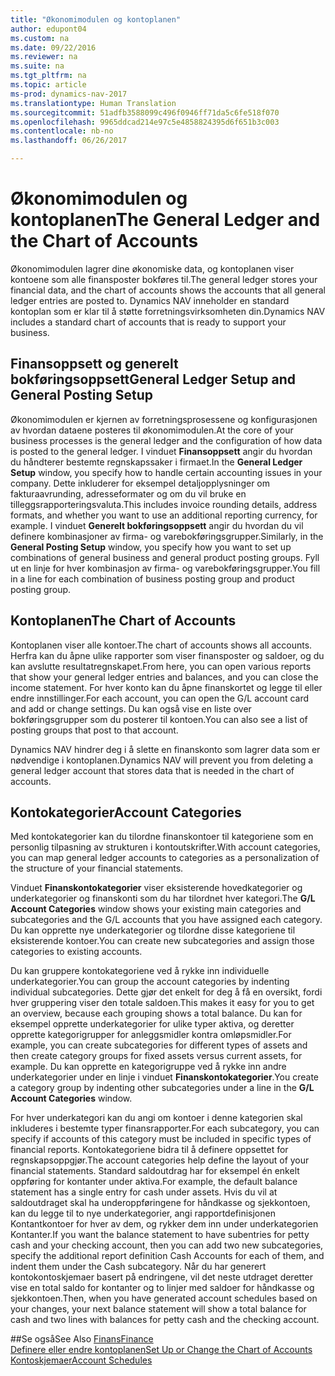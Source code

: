 ```yaml
---
title: "Økonomimodulen og kontoplanen"
author: edupont04
ms.custom: na
ms.date: 09/22/2016
ms.reviewer: na
ms.suite: na
ms.tgt_pltfrm: na
ms.topic: article
ms-prod: dynamics-nav-2017
ms.translationtype: Human Translation
ms.sourcegitcommit: 51adfb3588099c496f0946ff71da5c6fe518f070
ms.openlocfilehash: 9965ddcad214e97c5e4858824395d6f651b3c003
ms.contentlocale: nb-no
ms.lasthandoff: 06/26/2017

---
```


# <a name="the-general-ledger-and-the-chart-of-accounts"></a><span data-ttu-id="c6773-102">Økonomimodulen og kontoplanen</span><span class="sxs-lookup"><span data-stu-id="c6773-102">The General Ledger and the Chart of Accounts</span></span>
<span data-ttu-id="c6773-103">Økonomimodulen lagrer dine økonomiske data, og kontoplanen viser kontoene som alle finansposter bokføres til.</span><span class="sxs-lookup"><span data-stu-id="c6773-103">The general ledger stores your financial data, and the chart of accounts shows the accounts that all general ledger entries are posted to.</span></span> <span data-ttu-id="c6773-104">Dynamics NAV inneholder en standard kontoplan som er klar til å støtte forretningsvirksomheten din.</span><span class="sxs-lookup"><span data-stu-id="c6773-104">Dynamics NAV includes a standard chart of accounts that is ready to support your business.</span></span>

## <a name="general-ledger-setup-and-general-posting-setup"></a><span data-ttu-id="c6773-105">Finansoppsett og generelt bokføringsoppsett</span><span class="sxs-lookup"><span data-stu-id="c6773-105">General Ledger Setup and General Posting Setup</span></span>
<span data-ttu-id="c6773-106">Økonomimodulen er kjernen av forretningsprosessene og konfigurasjonen av hvordan dataene posteres til økonomimodulen.</span><span class="sxs-lookup"><span data-stu-id="c6773-106">At the core of your business processes is the general ledger and the configuration of how data is posted to the general ledger.</span></span>
<span data-ttu-id="c6773-107">I vinduet **Finansoppsett** angir du hvordan du håndterer bestemte regnskapssaker i firmaet.</span><span class="sxs-lookup"><span data-stu-id="c6773-107">In the **General Ledger Setup** window, you specify how to handle certain accounting issues in your company.</span></span> <span data-ttu-id="c6773-108">Dette inkluderer for eksempel detaljopplysninger om fakturaavrunding, adresseformater og om du vil bruke en tilleggsrapporteringsvaluta.</span><span class="sxs-lookup"><span data-stu-id="c6773-108">This includes invoice rounding details, address formats, and whether you want to use an additional reporting currency, for example.</span></span>
<span data-ttu-id="c6773-109">I vinduet **Generelt bokføringsoppsett** angir du hvordan du vil definere kombinasjoner av firma- og varebokføringsgrupper.</span><span class="sxs-lookup"><span data-stu-id="c6773-109">Similarly, in the **General Posting Setup** window, you specify how you want to set up combinations of general business and general product posting groups.</span></span> <span data-ttu-id="c6773-110">Fyll ut en linje for hver kombinasjon av firma- og varebokføringsgrupper.</span><span class="sxs-lookup"><span data-stu-id="c6773-110">You fill in a line for each combination of business posting group and product posting group.</span></span>  

## <a name="the-chart-of-accounts"></a><span data-ttu-id="c6773-111">Kontoplanen</span><span class="sxs-lookup"><span data-stu-id="c6773-111">The Chart of Accounts</span></span>
<span data-ttu-id="c6773-112">Kontoplanen viser alle kontoer.</span><span class="sxs-lookup"><span data-stu-id="c6773-112">The chart of accounts shows all accounts.</span></span> <span data-ttu-id="c6773-113">Herfra kan du åpne ulike rapporter som viser finansposter og saldoer, og du kan avslutte resultatregnskapet.</span><span class="sxs-lookup"><span data-stu-id="c6773-113">From here, you can open various reports that show your general ledger entries and balances, and you can close the income statement.</span></span> <span data-ttu-id="c6773-114">For hver konto kan du åpne finanskortet og legge til eller endre innstillinger.</span><span class="sxs-lookup"><span data-stu-id="c6773-114">For each account, you can open the G/L account card and add or change settings.</span></span> <span data-ttu-id="c6773-115">Du kan også vise en liste over bokføringsgrupper som du posterer til kontoen.</span><span class="sxs-lookup"><span data-stu-id="c6773-115">You can also see a list of posting groups that post to that account.</span></span>  

<span data-ttu-id="c6773-116">Dynamics NAV hindrer deg i å slette en finanskonto som lagrer data som er nødvendige i kontoplanen.</span><span class="sxs-lookup"><span data-stu-id="c6773-116">Dynamics NAV will prevent you from deleting a general ledger account that stores data that is needed in the chart of accounts.</span></span>  

## <a name="account-categories"></a><span data-ttu-id="c6773-117">Kontokategorier</span><span class="sxs-lookup"><span data-stu-id="c6773-117">Account Categories</span></span>
<span data-ttu-id="c6773-118">Med kontokategorier kan du tilordne finanskontoer til kategoriene som en personlig tilpasning av strukturen i kontoutskrifter.</span><span class="sxs-lookup"><span data-stu-id="c6773-118">With account categories, you can map general ledger accounts to categories as a personalization of the structure of your financial statements.</span></span>  

<span data-ttu-id="c6773-119">Vinduet **Finanskontokategorier** viser eksisterende hovedkategorier og underkategorier og finanskonti som du har tilordnet hver kategori.</span><span class="sxs-lookup"><span data-stu-id="c6773-119">The **G/L Account Categories** window shows your existing main categories and subcategories and the G/L accounts that you have assigned each category.</span></span> <span data-ttu-id="c6773-120">Du kan opprette nye underkategorier og tilordne disse kategoriene til eksisterende kontoer.</span><span class="sxs-lookup"><span data-stu-id="c6773-120">You can create new subcategories and assign those categories to existing accounts.</span></span>  

<span data-ttu-id="c6773-121">Du kan gruppere kontokategoriene ved å rykke inn individuelle underkategorier.</span><span class="sxs-lookup"><span data-stu-id="c6773-121">You can group the account categories by indenting individual subcategories.</span></span> <span data-ttu-id="c6773-122">Dette gjør det enkelt for deg å få en oversikt, fordi hver gruppering viser den totale saldoen.</span><span class="sxs-lookup"><span data-stu-id="c6773-122">This makes it easy for you to get an overview, because each grouping shows a total balance.</span></span> <span data-ttu-id="c6773-123">Du kan for eksempel opprette underkategorier for ulike typer aktiva, og deretter opprette kategorigrupper for anleggsmidler kontra omløpsmidler.</span><span class="sxs-lookup"><span data-stu-id="c6773-123">For example, you can create subcategories for different types of assets and then create category groups for fixed assets versus current assets, for example.</span></span> <span data-ttu-id="c6773-124">Du kan opprette en kategorigruppe ved å rykke inn andre underkategorier under en linje i vinduet **Finanskontokategorier**.</span><span class="sxs-lookup"><span data-stu-id="c6773-124">You create a category group by indenting other subcategories under a line in the **G/L Account Categories** window.</span></span>  

<span data-ttu-id="c6773-125">For hver underkategori kan du angi om kontoer i denne kategorien skal inkluderes i bestemte typer finansrapporter.</span><span class="sxs-lookup"><span data-stu-id="c6773-125">For each subcategory, you can specify if accounts of this category must be included in specific types of financial reports.</span></span> <span data-ttu-id="c6773-126">Kontokategoriene bidra til å definere oppsettet for regnskapsoppgjør.</span><span class="sxs-lookup"><span data-stu-id="c6773-126">The account categories help define the layout of your financial statements.</span></span> <span data-ttu-id="c6773-127">Standard saldoutdrag har for eksempel én enkelt oppføring for kontanter under aktiva.</span><span class="sxs-lookup"><span data-stu-id="c6773-127">For example, the default balance statement has a single entry for cash under assets.</span></span> <span data-ttu-id="c6773-128">Hvis du vil at saldoutdraget skal ha underoppføringene for håndkasse og sjekkontoen, kan du legge til to nye underkategorier, angi rapportdefinisjonen Kontantkontoer for hver av dem, og rykker dem inn under underkategorien Kontanter.</span><span class="sxs-lookup"><span data-stu-id="c6773-128">If you want the balance statement to have subentries for petty cash and your checking account, then you can add two new subcategories, specify the additional report definition Cash Accounts for each of them, and indent them under the Cash subcategory.</span></span> <span data-ttu-id="c6773-129">Når du har generert kontokontoskjemaer basert på endringene, vil det neste utdraget deretter vise en total saldo for kontanter og to linjer med saldoer for håndkasse og sjekkontoen.</span><span class="sxs-lookup"><span data-stu-id="c6773-129">Then, when you have generated account schedules based on your changes, your next balance statement will show a total balance for cash and two lines with balances for petty cash and the checking account.</span></span>     

##<a name="see-also"></a><span data-ttu-id="c6773-130">Se også</span><span class="sxs-lookup"><span data-stu-id="c6773-130">See Also</span></span>
[<span data-ttu-id="c6773-131">Finans</span><span class="sxs-lookup"><span data-stu-id="c6773-131">Finance</span></span>](finance-setup.md)  
[<span data-ttu-id="c6773-132">Definere eller endre kontoplanen</span><span class="sxs-lookup"><span data-stu-id="c6773-132">Set Up or Change the Chart of Accounts</span></span>](finance-setup-setup-chart-accounts.md)  
[<span data-ttu-id="c6773-133">Kontoskjemaer</span><span class="sxs-lookup"><span data-stu-id="c6773-133">Account Schedules</span></span>](finance-setup-account-schedule.md)  

